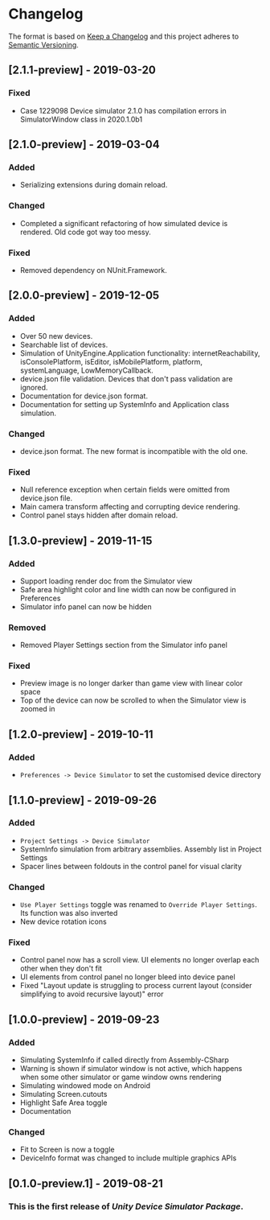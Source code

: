 # Changelog

The format is based on [Keep a Changelog](http://keepachangelog.com/en/1.0.0/)
and this project adheres to [Semantic Versioning](http://semver.org/spec/v2.0.0.html).

## [2.1.1-preview] - 2019-03-20

### Fixed
-  Case 1229098 Device simulator 2.1.0 has compilation errors in SimulatorWindow class in 2020.1.0b1

## [2.1.0-preview] - 2019-03-04

### Added
- Serializing extensions during domain reload.

### Changed
- Completed a significant refactoring of how simulated device is rendered. Old code got way too messy.

### Fixed
- Removed dependency on NUnit.Framework.

## [2.0.0-preview] - 2019-12-05

### Added
- Over 50 new devices.
- Searchable list of devices.
- Simulation of UnityEngine.Application functionality: internetReachability, isConsolePlatform, isEditor, isMobilePlatform, platform, systemLanguage, LowMemoryCallback.
- device.json file validation. Devices that don't pass validation are ignored.
- Documentation for device.json format.
- Documentation for setting up SystemInfo and Application class simulation.

### Changed
- device.json format. The new format is incompatible with the old one.

### Fixed
- Null reference exception when certain fields were omitted from device.json file.
- Main camera transform affecting and corrupting device rendering.
- Control panel stays hidden after domain reload.

## [1.3.0-preview] - 2019-11-15

### Added
- Support loading render doc from the Simulator view
- Safe area highlight color and line width can now be configured in Preferences
- Simulator info panel can now be hidden

### Removed
- Removed Player Settings section from the Simulator info panel

### Fixed
- Preview image is no longer darker than game view with linear color space
- Top of the device can now be scrolled to when the Simulator view is zoomed in


## [1.2.0-preview] - 2019-10-11
### Added
- `Preferences -> Device Simulator` to set the customised device directory

## [1.1.0-preview] - 2019-09-26
### Added
- `Project Settings -> Device Simulator`
- SystemInfo simulation from arbitrary assemblies. Assembly list in Project Settings
- Spacer lines between foldouts in the control panel for visual clarity

### Changed
- `Use Player Settings` toggle was renamed to `Override Player Settings`. Its function was also inverted
- New device rotation icons

### Fixed
- Control panel now has a scroll view. UI elements no longer overlap each other when they don't fit
- UI elements from control panel no longer bleed into device panel
- Fixed "Layout update is struggling to process current layout (consider simplifying to avoid recursive layout)" error

## [1.0.0-preview] - 2019-09-23
### Added
- Simulating SystemInfo if called directly from Assembly-CSharp
- Warning is shown if simulator window is not active, which happens when some other simulator or game window owns rendering
- Simulating windowed mode on Android
- Simulating Screen.cutouts
- Highlight Safe Area toggle
- Documentation

### Changed
- Fit to Screen is now a toggle
- DeviceInfo format was changed to include multiple graphics APIs

## [0.1.0-preview.1] - 2019-08-21

### This is the first release of *Unity Device Simulator Package*.
